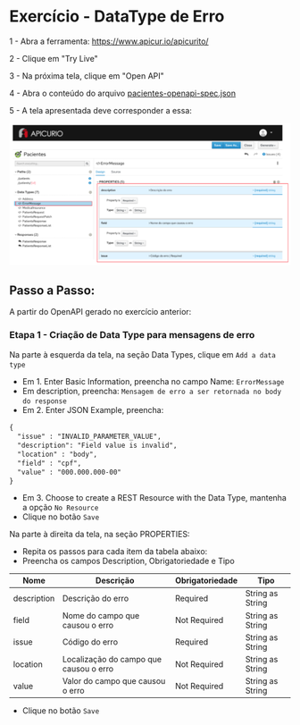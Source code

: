 # Exercício - DataType de Erro

1 - Abra a ferramenta:
https://www.apicur.io/apicurito/

2 - Clique em "Try Live"

3 - Na próxima tela, clique em "Open API"
 
4 - Abra o conteúdo do arquivo [pacientes-openapi-spec.json](pacientes-openapi-spec.json)

5 - A tela apresentada deve corresponder a essa:

![print01.png](print01.png)

## Passo a Passo:

A partir do OpenAPI gerado no exercício anterior:

### Etapa 1 - Criação de Data Type para mensagens de erro

Na parte à esquerda da tela, na seção Data Types, clique em `Add a data type`
* Em 1. Enter Basic Information, preencha no campo Name: `ErrorMessage`
* Em description, preencha: `Mensagem de erro a ser retornada no body do response`
* Em 2. Enter JSON Example, preencha:
```
{
  "issue" : "INVALID_PARAMETER_VALUE",
  "description": "Field value is invalid",
  "location" : "body",
  "field" : "cpf",
  "value" : "000.000.000-00"
}
```
* Em 3. Choose to create a REST Resource with the Data Type, mantenha a opção `No Resource`
* Clique no botão `Save`

Na parte à direita da tela, na seção PROPERTIES:
* Repita os passos para cada item da tabela abaixo:
* Preencha os campos Description, Obrigatoriedade e Tipo

Nome | Descrição | Obrigatoriedade | Tipo
------|--------|--------|--------
description | Descrição do erro | Required | String as String
field | Nome do campo que causou o erro | Not Required | String as String
issue | Código do erro | Required | String as String
location | Localização do campo que causou o erro | Not Required | String as String
value | Valor do campo que causou o erro | Not Required | String as String

* Clique no botão `Save`